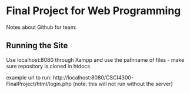 # Final Project for Web Programming

Notes about Github for team:

## Running the Site

Use localhost:8080 through Xampp and use the pathname of files - make sure repository is cloned in htdocs

example url to run: http://localhost:8080/CSCI4300-FinalProject/html/login.php
(note: this will not run without the server) 
